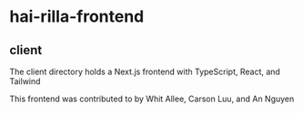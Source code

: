 # hai-rilla-frontend

## client
The client directory holds a Next.js frontend with TypeScript, React, and Tailwind

This frontend was contributed to by Whit Allee, Carson Luu, and An Nguyen

